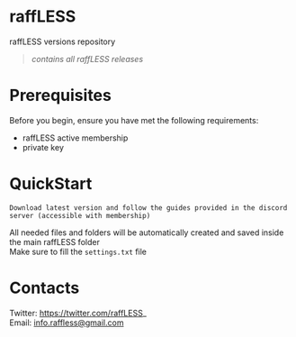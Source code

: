 # raffLESS
raffLESS versions repository
> *contains all raffLESS releases*
# Prerequisites
Before you begin, ensure you have met the following requirements:
- raffLESS active membership
- private key
# QuickStart
```
Download latest version and follow the guides provided in the discord server (accessible with membership)
```

All needed files and folders will be automatically created and saved inside the main raffLESS folder  
Make sure to fill the `settings.txt` file
# Contacts
Twitter: https://twitter.com/raffLESS_  
Email: info.raffless@gmail.com
